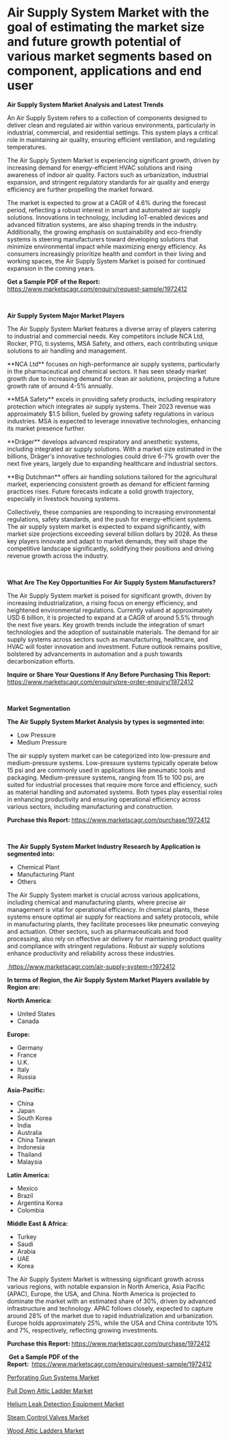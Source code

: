 <p><h1>Air Supply System Market with the goal of estimating the market size and future growth potential of various market segments based on component, applications and end user</h1></p><p><strong>Air Supply System Market Analysis and Latest Trends</strong></p>
<p><p>An Air Supply System refers to a collection of components designed to deliver clean and regulated air within various environments, particularly in industrial, commercial, and residential settings. This system plays a critical role in maintaining air quality, ensuring efficient ventilation, and regulating temperatures. </p><p>The Air Supply System Market is experiencing significant growth, driven by increasing demand for energy-efficient HVAC solutions and rising awareness of indoor air quality. Factors such as urbanization, industrial expansion, and stringent regulatory standards for air quality and energy efficiency are further propelling the market forward. </p><p>The market is expected to grow at a CAGR of 4.6% during the forecast period, reflecting a robust interest in smart and automated air supply solutions. Innovations in technology, including IoT-enabled devices and advanced filtration systems, are also shaping trends in the industry. Additionally, the growing emphasis on sustainability and eco-friendly systems is steering manufacturers toward developing solutions that minimize environmental impact while maximizing energy efficiency. As consumers increasingly prioritize health and comfort in their living and working spaces, the Air Supply System Market is poised for continued expansion in the coming years.</p></p>
<p><strong>Get a Sample PDF of the Report:&nbsp;</strong> <a href="https://www.marketscagr.com/enquiry/request-sample/1972412?utm_campaign=1868&utm_medium=2&utm_source=Github&utm_content=ia&utm_term=10042025&utm_id=air-supply-system">https://www.marketscagr.com/enquiry/request-sample/1972412</a></p>
<p>&nbsp;</p>
<p><strong>Air Supply System Major Market Players</strong></p>
<p><p>The Air Supply System Market features a diverse array of players catering to industrial and commercial needs. Key competitors include NCA Ltd, Rocker, PTG, ti.systems, MSA Safety, and others, each contributing unique solutions to air handling and management.</p><p>**NCA Ltd** focuses on high-performance air supply systems, particularly in the pharmaceutical and chemical sectors. It has seen steady market growth due to increasing demand for clean air solutions, projecting a future growth rate of around 4-5% annually. </p><p>**MSA Safety** excels in providing safety products, including respiratory protection which integrates air supply systems. Their 2023 revenue was approximately $1.5 billion, fueled by growing safety regulations in various industries. MSA is expected to leverage innovative technologies, enhancing its market presence further.</p><p>**Dräger** develops advanced respiratory and anesthetic systems, including integrated air supply solutions. With a market size estimated in the billions, Dräger's innovative technologies could drive 6-7% growth over the next five years, largely due to expanding healthcare and industrial sectors.</p><p>**Big Dutchman** offers air handling solutions tailored for the agricultural market, experiencing consistent growth as demand for efficient farming practices rises. Future forecasts indicate a solid growth trajectory, especially in livestock housing systems.</p><p>Collectively, these companies are responding to increasing environmental regulations, safety standards, and the push for energy-efficient systems. The air supply system market is expected to expand significantly, with market size projections exceeding several billion dollars by 2028. As these key players innovate and adapt to market demands, they will shape the competitive landscape significantly, solidifying their positions and driving revenue growth across the industry.</p></p>
<p>&nbsp;</p>
<p><strong>What Are The Key Opportunities For Air Supply System Manufacturers?</strong></p>
<p><p>The Air Supply System market is poised for significant growth, driven by increasing industrialization, a rising focus on energy efficiency, and heightened environmental regulations. Currently valued at approximately USD 6 billion, it is projected to expand at a CAGR of around 5.5% through the next five years. Key growth trends include the integration of smart technologies and the adoption of sustainable materials. The demand for air supply systems across sectors such as manufacturing, healthcare, and HVAC will foster innovation and investment. Future outlook remains positive, bolstered by advancements in automation and a push towards decarbonization efforts.</p></p>
<p><strong>Inquire or Share Your Questions If Any Before Purchasing This Report:</strong> <a href="https://www.marketscagr.com/enquiry/pre-order-enquiry/1972412?utm_campaign=1868&utm_medium=2&utm_source=Github&utm_content=ia&utm_term=10042025&utm_id=air-supply-system">https://www.marketscagr.com/enquiry/pre-order-enquiry/1972412</a></p>
<p>&nbsp;</p>
<p><strong>Market Segmentation</strong></p>
<p><strong>The Air Supply System Market Analysis by types is segmented into:</strong></p>
<p><ul><li>Low Pressure</li><li>Medium Pressure</li></ul></p>
<p><p>The air supply system market can be categorized into low-pressure and medium-pressure systems. Low-pressure systems typically operate below 15 psi and are commonly used in applications like pneumatic tools and packaging. Medium-pressure systems, ranging from 15 to 100 psi, are suited for industrial processes that require more force and efficiency, such as material handling and automated systems. Both types play essential roles in enhancing productivity and ensuring operational efficiency across various sectors, including manufacturing and construction.</p></p>
<p><strong>Purchase this Report:&nbsp;</strong><a href="https://www.marketscagr.com/purchase/1972412?utm_campaign=1868&utm_medium=2&utm_source=Github&utm_content=ia&utm_term=10042025&utm_id=air-supply-system">https://www.marketscagr.com/purchase/1972412</a></p>
<p>&nbsp;</p>
<p><strong>The Air Supply System Market Industry Research by Application is segmented into:</strong></p>
<p><ul><li>Chemical Plant</li><li>Manufacturing Plant</li><li>Others</li></ul></p>
<p><p>The Air Supply System market is crucial across various applications, including chemical and manufacturing plants, where precise air management is vital for operational efficiency. In chemical plants, these systems ensure optimal air supply for reactions and safety protocols, while in manufacturing plants, they facilitate processes like pneumatic conveying and actuation. Other sectors, such as pharmaceuticals and food processing, also rely on effective air delivery for maintaining product quality and compliance with stringent regulations. Robust air supply solutions enhance productivity and reliability across these industries.</p></p>
<p><a href="https://www.marketscagr.com/air-supply-system-r1972412?utm_campaign=1868&utm_medium=2&utm_source=Github&utm_content=ia&utm_term=10042025&utm_id=air-supply-system">&nbsp;https://www.marketscagr.com/air-supply-system-r1972412</a></p>
<p><strong>In terms of Region, the Air Supply System Market Players available by Region are:</strong></p>
<p>
    <p> <strong> North America: </strong>
        <ul>
            <li>United States</li>
            <li>Canada</li>
        </ul>
        </p> 
    <p> <strong> Europe: </strong>
        <ul>
            <li>Germany</li>
            <li>France</li>
            <li>U.K.</li>
            <li>Italy</li>
            <li>Russia</li>
        </ul>
        </p> 
    <p> <strong> Asia-Pacific: </strong>
        <ul>
            <li>China</li>
            <li>Japan</li>
            <li>South Korea</li>
            <li>India</li>
            <li>Australia</li>
            <li>China Taiwan</li>
            <li>Indonesia</li>
            <li>Thailand</li>
            <li>Malaysia</li>
        </ul>
        </p> 
    <p> <strong> Latin America: </strong>
        <ul>
            <li>Mexico</li>
            <li>Brazil</li>
            <li>Argentina Korea</li>
            <li>Colombia</li>
        </ul>
        </p> 
    <p> <strong> Middle East & Africa: </strong>
        <ul>
            <li>Turkey</li>
            <li>Saudi</li>
            <li>Arabia</li>
            <li>UAE</li>
            <li>Korea</li>
        </ul>
    </p>
    </p>
<p><p>The Air Supply System Market is witnessing significant growth across various regions, with notable expansion in North America, Asia Pacific (APAC), Europe, the USA, and China. North America is projected to dominate the market with an estimated share of 30%, driven by advanced infrastructure and technology. APAC follows closely, expected to capture around 28% of the market due to rapid industrialization and urbanization. Europe holds approximately 25%, while the USA and China contribute 10% and 7%, respectively, reflecting growing investments.</p></p>
<p><strong>Purchase this Report: </strong><a href="https://www.marketscagr.com/purchase/1972412?utm_campaign=1868&utm_medium=2&utm_source=Github&utm_content=ia&utm_term=10042025&utm_id=air-supply-system">https://www.marketscagr.com/purchase/1972412</a></p>
<p>&nbsp;<strong>Get a Sample PDF of the Report:&nbsp;&nbsp;</strong><a href="https://www.marketscagr.com/enquiry/request-sample/1972412?utm_campaign=1868&utm_medium=2&utm_source=Github&utm_content=ia&utm_term=10042025&utm_id=air-supply-system">https://www.marketscagr.com/enquiry/request-sample/1972412</a></p>
<p><strong></strong></p>
<p><p><a href="https://github.com/elroddrewspm/Market-Research-Report-List-1/blob/main/perforating-gun-systems-market.md?utm_campaign=1868&utm_medium=2&utm_source=Github&utm_content=ia&utm_term=10042025&utm_id=air-supply-system">Perforating Gun Systems Market</a></p><p><a href="https://github.com/mokeleveisel/Market-Research-Report-List-1/blob/main/pull-down-attic-ladder-market.md?utm_campaign=1868&utm_medium=2&utm_source=Github&utm_content=ia&utm_term=10042025&utm_id=air-supply-system">Pull Down Attic Ladder Market</a></p><p><a href="https://github.com/baheraennika/Market-Research-Report-List-1/blob/main/helium-leak-detection-equipment-market.md?utm_campaign=1868&utm_medium=2&utm_source=Github&utm_content=ia&utm_term=10042025&utm_id=air-supply-system">Helium Leak Detection Equipment Market</a></p><p><a href="https://github.com/helmeludu/Market-Research-Report-List-1/blob/main/steam-control-valves-market.md?utm_campaign=1868&utm_medium=2&utm_source=Github&utm_content=ia&utm_term=10042025&utm_id=air-supply-system">Steam Control Valves Market</a></p><p><a href="https://github.com/adelanwkadua/Market-Research-Report-List-1/blob/main/wood-attic-ladders-market.md?utm_campaign=1868&utm_medium=2&utm_source=Github&utm_content=ia&utm_term=10042025&utm_id=air-supply-system">Wood Attic Ladders Market</a></p></p>